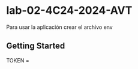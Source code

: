 # lab-02-4C24-2024-AVT

Para usar la aplicación crear el archivo env

## Getting Started

TOKEN = <PONER TU TOKEN...>

